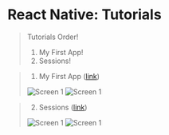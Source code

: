 # React Native: Tutorials
> Tutorials Order!
> 1. My First App!
> 2. Sessions!

> 1) My First App ([link](https://docs.google.com/document/d/1zEoQoI7JFDOi0rgrq7XMID2Cy04cx2KUadD0qY-bxjY/edit?usp=sharing))
>
> ![Screen 1](https://github.com/iamnadhu/react-native/blob/master/screenshot/1.png)
> ![Screen 1](https://github.com/iamnadhu/react-native/blob/master/screenshot/2.png)

> 2) Sessions ([link](https://docs.google.com/document/d/1zEoQoI7JFDOi0rgrq7XMID2Cy04cx2KUadD0qY-bxjY/edit?usp=sharing))
>
> ![Screen 1](https://github.com/iamnadhu/react-native/blob/master/screenshot/1.png)
> ![Screen 1](https://github.com/iamnadhu/react-native/blob/master/screenshot/2.png)